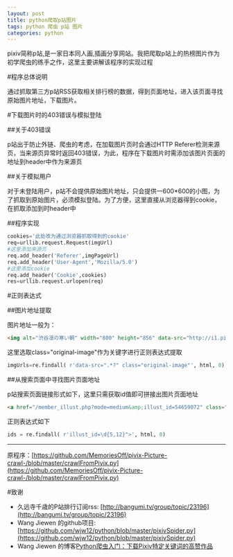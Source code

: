 ```yaml
---
layout: post
title: python爬取p站图片
tags: python 爬虫 p站 图片 
categories: python
---
```


pixiv简称p站,是一家日本同人画,插画分享网站。我把爬取p站上的热榜图片作为初学爬虫的练手之作，这里主要讲解该程序的实现过程  

#程序总体说明

通过抓取第三方p站RSS获取相关排行榜的数据，得到页面地址，进入该页面寻找原始图片地址，下载图片。  

#下载图片时的403错误与模拟登陆

##关于403错误

   p站出于防止外链、爬虫的考虑，在加载图片页时会通过HTTP Referer检测来源页，当来源页异常时返回403错误，为此，程序在下载图片时需添加该图片页面的地址到header中作为来源页

##关于模拟用户

   对于未登陆用户，p站不会提供原始图片地址，只会提供一600*600的小图，为了抓取到原始图片，必须模拟登陆。为了方便，这里直接从浏览器得到cookie，在抓取添加到时header中

##程序实现

```python
cookies='此处改为通过浏览器抓取得到的cookie'
req=urllib.request.Request(imgUrl)
#这里添加来源页
req.add_header('Referer',imgPageUrl)
req.add_header('User-Agent','Mozilla/5.0')
#这里添加cookie
req.add_header('Cookie',cookies)
res=urllib.request.urlopen(req)
```     

#正则表达式  

##图片地址提取

图片地址一般为：

```html
<img alt="渋谷凛の寒い朝" width="800" height="856" data-src="http://i1.pixiv.net/img-original/img/2016/01/14/01/05/02/54704248_p0.jpg" class="original-image">
```     

这里选取class="original-image"作为关键字进行正则表达式提取

```python
imgUrls=re.findall( r'data-src=".*?" class="original-image"', html, 0)
```

##从搜索页面中寻找图片页面地址

p站搜索页面链接形式如下，这里只需获取id值即可拼接出图片页面地址
```html
<a href="/member_illust.php?mode=medium&amp;illust_id=54659072" class="work  _work multiple ">
```
正则表达式如下
```python
ids = re.findall( r'illust_id=\d{5,12}">', html, 0)
```

* * *
    
原程序：[https://github.com/MemoriesOff/pivix-Picture-crawl-/blob/master/crawlFromPivix.py](https://github.com/MemoriesOff/pivix-Picture-crawl-/blob/master/crawlFromPivix.py)

#致谢

* 久远寺千歳的P站排行订阅rss: [http://bangumi.tv/group/topic/23196](http://bangumi.tv/group/topic/23196)
* Wang Jiewen 的github项目: [https://github.com/wjw12/python/blob/master/pixivSpider.py](https://github.com/wjw12/python/blob/master/pixivSpider.py)
* Wang Jiewen 的博客[Python爬虫入门：下载Pixiv特定关键词的高赞作品](https://link.zhihu.com/?target=http%3A//xyzzzz.xyz/%3Fp%3D123)
